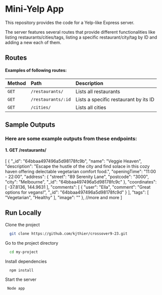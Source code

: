 
# Mini-Yelp App

This repository provides the code for a Yelp-like Express server.

The server features several routes that provide different functionalities like listing restaurants/cities/tags, listing a specific restaurant/city/tag by ID and adding a new each of them.

## Routes

#### Examples of following routes:

| Method | Path     | Description                |
| :-------- | :------- | :------------------------- |
| `GET` | `/restaurants/` | Lists all restaurants
| `GET` | `/restaurants/:id` | Lists a specific restaurant by its ID
| `GET` | `/cities/` | Lists all cities



 ## Sample Outputs

 ### Here are some example outputs from these endpoints:

#### 1. GET /restaurants/

[
  {
    "_id": "64bbaa497496a5d98178fc9b",
    "name": "Veggie Heaven",
    "description": "Escape the hustle of the city and find solace in this cozy haven offering delectable vegetarian comfort food.",
    "openingTime": "11:00 - 22:00",
    "address": {
      "street": "89 Serenity Lane",
      "postcode": "3000",
      "city": "Melbourne",
      "_id": "64bbaa497496a5d98178fc9c"
    },
    "coordinates": [
      -37.8136,
      144.9631
    ],
    "comments": [
      {
        "user": "Ella",
        "comment": "Great options for vegans!",
        "_id": "64bbaa497496a5d98178fc9d"
      }
    ],
    "tags": [
      "Vegetarian",
      "Healthy"
    ],
    "image": ""
  },
   //more and more
]
## Run Locally

Clone the project

```bash
  git clone https://github.com/kjthier/crossover9-23.git
```

Go to the project directory

```bash
  cd my-project
```

Install dependencies

```bash
  npm install
```

Start the server

```bash
 Node app
```

